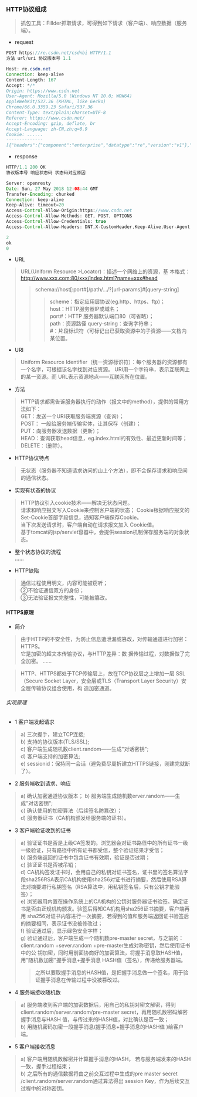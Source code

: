 ### HTTP协议组成
>抓包工具：Fillder抓取请求，可得到如下请求（客户端）、响应数据（服务端）。 

- request
```java 
POST https://re.csdn.net/csdnbi HTTP/1.1
方法 url/uri 协议版本号 1.1

Host: re.csdn.net
Connection: keep-alive
Content-Length: 167
Accept: */*
Origin: https://www.csdn.net
User-Agent: Mozilla/5.0 (Windows NT 10.0; WOW64)
AppleWebKit/537.36 (KHTML, like Gecko)
Chrome/66.0.3359.23 Safari/537.36
Content-Type: text/plain;charset=UTF-8
Referer: https://www.csdn.net/
Accept-Encoding: gzip, deflate, br
Accept-Language: zh-CN,zh;q=0.9
Cookie: ......
--------------
[{"headers":{"component":"enterprise","datatype":"re","version":"v1"},"body":"{\"re\":\"ref=-&mtp=4&mod=ad_popu_131&con=ad_content_2961%2Cad_order_731&uid=-&ck=-\"}"}]
```
- response
```java 
HTTP/1.1 200 OK
协议版本号 响应状态码 状态码对应原因

Server: openresty
Date: Sun, 27 May 2018 12:08:44 GMT
Transfer-Encoding: chunked
Connection: keep-alive
Keep-Alive: timeout=20
Access-Control-Allow-Origin:https://www.csdn.net
Access-Control-Allow-Methods: GET, POST, OPTIONS
Access-Control-Allow-Credentials: true
Access-Control-Allow-Headers: DNT,X-CustomHeader,Keep-Alive,User-Agent,X-Requested-With,If-Modified-Since,Cache-Control,Content-Type,body

2
ok
0
```
- URL
>URL(Uniform Resource >Locator)：描述一个网络上的资源，基
本格式：http://www.xxx.com:80/xxx/index.html?name=xxx#head  
>>schema://host[:port#]/path/.../?[url-params]#[query-string]  
>>>scheme：指定应用层协议(eg.http、https、ftp)；  
host：HTTP服务器IP或域名；  
port#：HTTP 服务器默认端口80（可省略）；  
path：资源路径
query-string：查询字符串；  
#：片段标识符（可标记出已获取资源中的子资源——文档内某位置。

- URI
>Uniform Resource Identifier（统一资源标识符）：每个服务器的资源都有一个名字，可根据该名字找到对应资源。
URI用一个字符串，表示互联网上的某一资源。而 URL表示资源地点——互联网所在位置。

- 方法
>HTTP请求都需告诉服务器执行的动作（报文中的method），提供的常用方法如下：  
>GET：发送一个URI获取服务端资源（查询）；  
POST： 一般给服务端传输实体，让其保存（创建）；  
PUT：向服务器发送数据（更新）；  
HEAD：查询获取head信息，eg.index.html的有效性、最近更新时间等；  
DELETE：（删除）。

- HTTP协议特点
>无状态（服务器不知道请求访问的山上个方法），即不会保存请求和响应间的通信状态。

- 实现有状态的协议
>HTTP协议引入cookie技术——解决无状态问题。  
请求和响应报文写入Cookie来控制客户端的状态； Cookie根据响应报文的Set-Cookie首部字段信息，通知客户端保存Cookie。  
当下次发送请求时，客户端自动在请求报文加入 Cookie值。  
基于tomcat的jsp/servlet容器中，会提供session机制保存服务端的对象状态。
- 整个状态协议的流程  
......

- HTTP缺陷
>通信过程使用明文，内容可能被窃听；  
②不验证通信双方的身份；  
③无法验证报文完整性，可能被篡改。

#### HTTPS原理
- 简介
>由于HTTP的不安全性，为防止信息遭泄漏或篡改，对传输通道进行加密：HTTPS。  
它是加密的超文本传输协议，与HTTP差异：数
据传输过程，对数据做了完全加密。
......

>HTTP、HTTPS都处于TCP传输层上，故在TCP协议层之上增加一层 SSL（Secure Socket Layer，安全层或TLS（Transport Layer Security）安全层传输协议组合使用，构
造加密通道。

###### 实现原理
- 1 客户端发起请求
>a) 三次握手，建立TCP连接;  
b) 支持的协议版本(TLS/SSL);  
c) 客户端生成随机数client.random——生成"对话密钥";  
d) 客户端支持的加密算法;  
e) sessionid：保持同一会话（避免费尽周折建立HTTPS链接，刚建完就断了）。

- 2 服务端收到请求、响应
>a) 确认加密通道协议版本；
b) 服务端生成随机数erver.random——生成"对话密钥";  
c) 确认使用的加密算法（后续签名防篡改）；  
d) 服务器证书（CA机构颁发给服务端的证书）。

- 3 客户端验证收到的证书
>a) 验证证书是否是上级CA签发的。浏览器会对证书路径中的所有证书一级一级验证，只有路径中所有证书都受信，整个验证结果才受信；   
b) 服务端返回的证书中包含证书有效期，验证是否过期；  
c) 验证证书是否被吊销；  
d) CA机构签发证书时，会用自己的私钥对证书签名，证书里的签名算法字段sha256RSA表示CA机构使用sha256对证书进行摘要，然后使用RSA算法对摘要进行私钥签名（RSA算法中，用私钥签名后，只有公钥才能验签）；  
e) 浏览器用内置在操作系统上的CA机构的公钥对服务器证书验签。确定证书是否由正规机构颁发。验签后得知CA机构用sha256证书摘要，客户端再用
sha256对证书内容进行一次摘要，若得到的值和服务端返回证书验签后的摘要相同，表示证书没被修改过；  
f) 验证通过后，显示绿色安全字样；  
g) 验证通过后，客户端生成一个随机数pre-master secret，与之前的：client.random +sever.random +pre-master生成对称密钥，然后使用证书中的公
钥加密，同时用前面协商好的加密算法，将握手消息取HASH值，用"随机数加密"握手消息+握手消息 HASH值（签名），传递给服务器端。
>>之所以要取握手消息的HASH值，是把握手消息做一个签名，用于验证握手消息在传输过程中没被篡改过。 

- 4 服务端接收随机数  
>a) 服务端收到客户端的加密数据后，用自己的私钥对密文解密，得到client.random/server.random/pre-master secret，再用随机数密码解密握手消息与HASH 值，与传过来的HASH值，对比确认是否一致；  
b) 用随机密码加密一段握手消息(握手消息+握手消息的HASH值 )给客户端。 

- 5 客户端接收消息
>a) 客户端用随机数解密并计算握手消息的HASH， 若与服务端发来的HASH一致，握手过程结束；  
b) 之后所有的通信数据将由之前交互过程中生成的pre master secret /client.random/server.random通过算法得出 session Key，作为后续交互过程中的对称密钥。